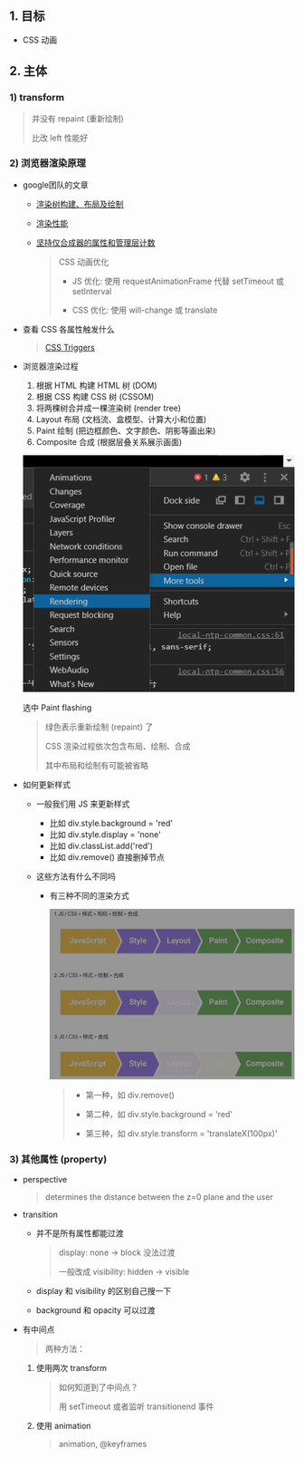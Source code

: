 ## 1. 目标

* CSS 动画

## 2. 主体

### 1) transform

> 并没有 repaint (重新绘制)
>
> 比改 left 性能好

### 2) 浏览器渲染原理

* google团队的文章

    * [渲染树构建、布局及绘制](https://developers.google.com/web/fundamentals/performance/critical-rendering-path/render-tree-construction)
    * [渲染性能](https://developers.google.com/web/fundamentals/performance/rendering/)
    * [坚持仅合成器的属性和管理层计数](https://developers.google.com/web/fundamentals/performance/rendering/stick-to-compositor-only-properties-and-manage-layer-count)

        > CSS 动画优化
        >
        >  * JS 优化: 使用 requestAnimationFrame 代替 setTimeout 或 setInterval
        >
        >  * CSS 优化: 使用 will-change 或 translate


* 查看 CSS 各属性触发什么

    > [CSS Triggers](https://csstriggers.com/) 

* 浏览器渲染过程

    1. 根据 HTML 构建 HTML 树 (DOM)
    2. 根据 CSS 构建 CSS 树 (CSSOM)
    3. 将两棵树合并成一棵渲染树 (render tree)
    4. Layout 布局 (文档流、盒模型、计算大小和位置)
    5. Paint 绘制 (把边框颜色、文字颜色、阴影等画出来)
    6. Composite 合成 (根据层叠关系展示画面)

    ![](../img/rendering.png)

    选中 Paint flashing

    > 绿色表示重新绘制 (repaint) 了
    >
    > CSS 渲染过程依次包含布局、绘制、合成
    >
    > 其中布局和绘制有可能被省略

* 如何更新样式

    * 一般我们用 JS 来更新样式
  
        * 比如 div.style.background = 'red'
        * 比如 div.style.display = 'none'
        * 比如 div.classList.add('red')
        * 比如 div.remove() 直接删掉节点

    * 这些方法有什么不同吗

        * 有三种不同的渲染方式 

            ![](../img/render.png)
            
            > * 第一种，如 div.remove()
            >
            > * 第二种，如 div.style.background = 'red'
            >
            > * 第三种，如 div.style.transform = 'translateX(100px)'


### 3) 其他属性 (property)

* perspective
    
    > determines the distance between the z=0 plane and the user

* transition

    * 并不是所有属性都能过渡

        > display: none -> block 没法过渡
        >
        > 一般改成 visibility: hidden -> visible

    * display 和 visibility 的区别自己搜一下
    * background 和 opacity 可以过渡

* 有中间点
    
    > 两种方法：

    1. 使用两次 transform

        > 如何知道到了中间点？
        >
        > 用 setTimeout 或者监听 transitionend 事件

    2. 使用 animation

        > animation, @keyframes



